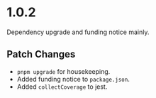 # 1.0.2

Dependency upgrade and funding notice mainly.

## Patch Changes

- `pnpm upgrade` for housekeeping.
- Added funding notice to `package.json`.
- Added `collectCoverage` to jest.
